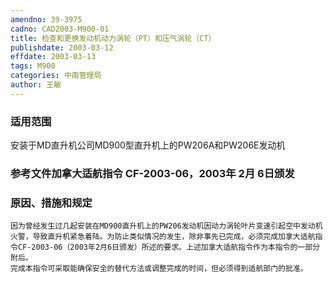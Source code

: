 ```yaml
---
amendno: 39-3975  
cadno: CAD2003-M900-01  
title: 检查和更换发动机动力涡轮（PT）和压气涡轮（CT）  
publishdate: 2003-03-12  
effdate: 2003-03-13  
tags: M900  
categories: 中南管理局  
author: 王敏  
---
```

  
### 适用范围  
安装于MD直升机公司MD900型直升机上的PW206A和PW206E发动机  
  
<!--more-->  
### 参考文件加拿大适航指令 CF-2003-06，2003年 2月 6日颁发  
  
### 原因、措施和规定  
    因为曾经发生过几起安装在MD900直升机上的PW206发动机因动力涡轮叶片变速引起空中发动机火警，导致直升机紧急着陆。为防止类似情况的发生，除非事先已完成，必须完成加拿大适航指令CF-2003-06（2003年2月6日颁发）所述的要求。上述加拿大适航指令作为本指令的一部分附后。  
    完成本指令可采取能确保安全的替代方法或调整完成的时间，但必须得到适航部门的批准。  
